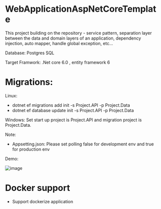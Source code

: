 # WebApplicationAspNetCoreTemplate

This project building on the repository - service pattern, separation layer between the data and domain layers of an application, dependency injection, auto mapper, handle global exception, etc... 


Database: Postgres SQL

Target Framwork: .Net core 6.0 , entity framework 6

# Migrations:

Linux: 
- dotnet ef migrations add init -s Project.API -p Project.Data
- dotnet ef database update init -s Project.API -p Project.Data

Windows: 
Set start up project is Project.API and migration project is Project.Data.

Note:
- Appsetting.json: Please set polling false for development env and true for production env

Demo:

![image](https://user-images.githubusercontent.com/48196420/173294206-262217c9-6315-4f2e-aa4e-db004ff4aca9.png)

# Docker support
- Support dockerize application

